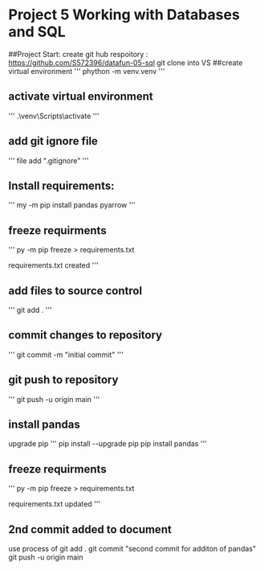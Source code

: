 # Project 5 Working with Databases and SQL
##Project Start:
create git hub respoitory : https://github.com/S572396/datafun-05-sql
git clone into VS 
 ##create virtual environment
 '''
 phython -m venv.venv
 '''
 ## activate virtual environment
 '''
 .\venv\Scripts\activate
 '''
 ## add git ignore file
 '''
 file add ".gitignore"
 '''
 ## Install requirements:
'''
my -m pip install pandas pyarrow
'''
## freeze requirments
'''
py -m pip freeze > requirements.txt

requirements.txt created
'''
## add files to source control
'''
git add .
'''
## commit changes to repository
'''
git commit -m "initial commit"
'''
## git push to repository
'''
git push -u origin main
'''
## install pandas
upgrade pip 
'''
pip install --upgrade pip
pip install pandas
'''
## freeze requirments
'''
py -m pip freeze > requirements.txt

requirements.txt updated
'''
## 2nd commit added to document 
use process of git add . 
git commit "second commit for additon of pandas"
git push -u origin main

